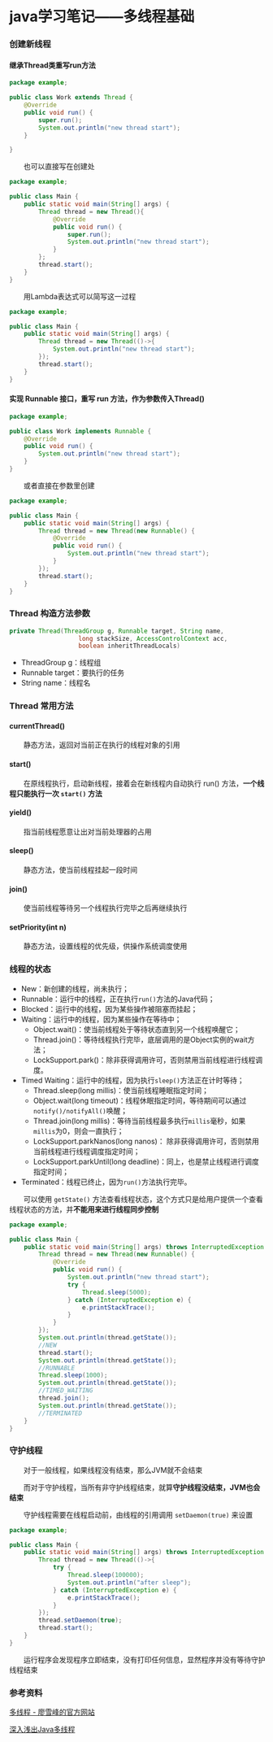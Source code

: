 # java学习笔记——多线程基础

### 创建新线程

#### 继承Thread类重写run方法

```java
package example;

public class Work extends Thread {
    @Override
    public void run() {
        super.run();
        System.out.println("new thread start");
    }

}
```

&emsp;&emsp;也可以直接写在创建处

```java
package example;

public class Main {
    public static void main(String[] args) {
        Thread thread = new Thread(){
            @Override
            public void run() {
                super.run();
                System.out.println("new thread start");
            }
        };
        thread.start();
    }
}
```

&emsp;&emsp;用Lambda表达式可以简写这一过程

```java
package example;

public class Main {
    public static void main(String[] args) {
        Thread thread = new Thread(()->{
            System.out.println("new thread start");
        });
        thread.start();
    }
}
```

#### 实现 Runnable 接口，重写 run 方法，作为参数传入Thread()

```java
package example;

public class Work implements Runnable {
    @Override
    public void run() {
        System.out.println("new thread start");
    }
}
```

&emsp;&emsp;或者直接在参数里创建

```java
package example;

public class Main {
    public static void main(String[] args) {
        Thread thread = new Thread(new Runnable() {
            @Override
            public void run() {
                System.out.println("new thread start");
            }
        });
        thread.start();
    }
}
```

### Thread 构造方法参数

```java
private Thread(ThreadGroup g, Runnable target, String name,
                   long stackSize, AccessControlContext acc,
                   boolean inheritThreadLocals)
```

- ThreadGroup g：线程组
- Runnable target：要执行的任务
- String name：线程名

### Thread 常用方法

#### currentThread()

&emsp;&emsp;静态方法，返回对当前正在执行的线程对象的引用

#### start()

&emsp;&emsp;在原线程执行，启动新线程，接着会在新线程内自动执行 run() 方法，**一个线程只能执行一次 `start()` 方法**

#### yield()

&emsp;&emsp;指当前线程愿意让出对当前处理器的占用

#### sleep()

&emsp;&emsp;静态方法，使当前线程挂起一段时间

#### join()

&emsp;&emsp;使当前线程等待另一个线程执行完毕之后再继续执行

#### setPriority(int n)

&emsp;&emsp;静态方法，设置线程的优先级，供操作系统调度使用

### 线程的状态

- New：新创建的线程，尚未执行；
- Runnable：运行中的线程，正在执行`run()`方法的Java代码；
- Blocked：运行中的线程，因为某些操作被阻塞而挂起；
- Waiting：运行中的线程，因为某些操作在等待中；
  - Object.wait()：使当前线程处于等待状态直到另一个线程唤醒它；
  - Thread.join()：等待线程执行完毕，底层调用的是Object实例的wait方法；
  - LockSupport.park()：除非获得调用许可，否则禁用当前线程进行线程调度。
- Timed Waiting：运行中的线程，因为执行`sleep()`方法正在计时等待；
  - Thread.sleep(long millis)：使当前线程睡眠指定时间；
  - Object.wait(long timeout)：线程休眠指定时间，等待期间可以通过`notify()/notifyAll()`唤醒；
  - Thread.join(long millis)：等待当前线程最多执行`millis`毫秒，如果`millis`为0，则会一直执行；
  - LockSupport.parkNanos(long nanos)： 除非获得调用许可，否则禁用当前线程进行线程调度指定时间；
  - LockSupport.parkUntil(long deadline)：同上，也是禁止线程进行调度指定时间；
- Terminated：线程已终止，因为`run()`方法执行完毕。

&emsp;&emsp;可以使用 `getState()` 方法查看线程状态，这个方式只是给用户提供一个查看线程状态的方法，并**不能用来进行线程同步控制**

```java
package example;

public class Main {
    public static void main(String[] args) throws InterruptedException {
        Thread thread = new Thread(new Runnable() {
            @Override
            public void run() {
                System.out.println("new thread start");
                try {
                    Thread.sleep(5000);
                } catch (InterruptedException e) {
                    e.printStackTrace();
                }
            }
        });
        System.out.println(thread.getState());
        //NEW
        thread.start();
        System.out.println(thread.getState());
        //RUNNABLE
        Thread.sleep(1000);
        System.out.println(thread.getState());
        //TIMED_WAITING
        thread.join();
        System.out.println(thread.getState());
        //TERMINATED
    }
}
```

### 守护线程

&emsp;&emsp;对于一般线程，如果线程没有结束，那么JVM就不会结束

&emsp;&emsp;而对于守护线程，当所有非守护线程结束，就算**守护线程没结束，JVM也会结束**

&emsp;&emsp;守护线程需要在线程启动前，由线程的引用调用 `setDaemon(true)` 来设置

```java
package example;

public class Main {
    public static void main(String[] args) throws InterruptedException {
        Thread thread = new Thread(()->{
            try {
                Thread.sleep(100000);
                System.out.println("after sleep");
            } catch (InterruptedException e) {
                e.printStackTrace();
            }
        });
        thread.setDaemon(true);
        thread.start();
    }
}
```

&emsp;&emsp;运行程序会发现程序立即结束，没有打印任何信息，显然程序并没有等待守护线程结束

### 参考资料

[多线程 - 廖雪峰的官方网站](https://www.liaoxuefeng.com/wiki/1252599548343744/1255943750561472)

[深入浅出Java多线程](http://concurrent.redspider.group/)